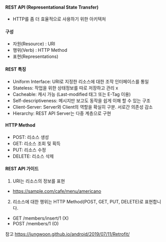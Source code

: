 #### REST API (Representational State Transfer)
- HTTP를 좀 더 효율적으로 사용하기 위한 아키텍처   

#### 구성
- 자원(Resource) : URI
- 행위(Verb) : HTTP Method
- 표현(Representations)

#### REST 특징
- Uniform Interface: URI로 지정한 리소스에 대한 조작 인터페이스를 통일  
- Stateless: 작업을 위한 상태정보를 따로 저장하고 관리 x  
- Cacheable: 캐시 가능 (Last-modified 태그 또는 E-Tag 이용)  
- Self-descriptiveness: 메시지만 보고도 동작을 쉽게 이해 할 수 있는 구조  
- Client-Server: Server와 Client의 역할을 확실히 구분. 서로간 의존성 감소  
- Hierarchy: REST API Server는 다중 계층으로 구현  

#### HTTP Method
- POST: 리소스 생성  
- GET: 리소스 조회 및 획득  
- PUT: 리소스 수정  
- DELETE: 리소스 삭제  

#### REST API 가이드
1. URI는 리소스의 정보를 표현  
- https://sample.com/cafe/menu/americano  

2. 리소스에 대한 행위는 HTTP Method(POST, GET, PUT, DELETE)로 표현합니다.
- GET /members/insert/1 (X)
- POST /members/1 (O)



참고
https://jungwoon.github.io/android/2019/07/11/Retrofit/
